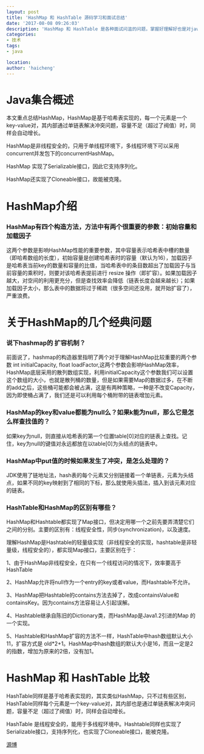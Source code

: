 ```yaml
---
layout: post
title: 'HashMap 和 HashTable 源码学习和面试总结'
date: '2017-08-08 09:26:03'
description: 'HashMap 和 HashTable 是各种面试问滥的问题，掌握好理解好也是对java学习上必要的课程。'
categories: 
- 技术
tags:
- java

location:
author: 'haicheng'
---
```


 
 


# Java集合概述

本文重点总结HashMap，HashMap是基于哈希表实现的，每一个元素是一个key-value对，其内部通过单链表解决冲突问题，容量不足（超过了阀值）时，同样会自动增长。

HashMap是非线程安全的，只用于单线程环境下，多线程环境下可以采用concurrent并发包下的concurrentHashMap。

HashMap 实现了Serializable接口，因此它支持序列化。

HashMap还实现了Cloneable接口，故能被克隆。

# HashMap介绍

### HashMap有四个构造方法，方法中有两个很重要的参数：初始容量和加载因子
这两个参数是影响HashMap性能的重要参数，其中容量表示哈希表中槽的数量（即哈希数组的长度），初始容量是创建哈希表时的容量（默认为16），加载因子是哈希表当前key的数量和容量的比值，当哈希表中的条目数超出了加载因子与当前容量的乘积时，则要对该哈希表提前进行 resize 操作（即扩容）。如果加载因子越大，对空间的利用更充分，但是查找效率会降低（链表长度会越来越长）；如果加载因子太小，那么表中的数据将过于稀疏（很多空间还没用，就开始扩容了），严重浪费。

# 关于HashMap的几个经典问题

### 说下hashmap的 扩容机制？
前面说了，hashmap的构造器里指明了两个对于理解HashMap比较重要的两个参数 int initialCapacity, float loadFactor,这两个参数会影响HashMap效率，HashMap底层采用的散列数组实现，利用initialCapacity这个参数我们可以设置这个数组的大小，也就是散列桶的数量，但是如果需要Map的数据过多，在不断的add之后，这些桶可能都会被占满，这是有两种策略，一种是不改变Capacity，因为即使桶占满了，我们还是可以利用每个桶附带的链表增加元素。

### HashMap的key和value都能为null么？如果k能为null，那么它是怎么样查找值的？
如果key为null，则直接从哈希表的第一个位置table[0]对应的链表上查找。记住，key为null的键值对永远都放在以table[0]为头结点的链表中。

### HashMap中put值的时候如果发生了冲突，是怎么处理的？
JDK使用了链地址法，hash表的每个元素又分别链接着一个单链表，元素为头结点，如果不同的key映射到了相同的下标，那么就使用头插法，插入到该元素对应的链表。

### HashTable和HashMap的区别有哪些？
HashMap和Hashtable都实现了Map接口，但决定用哪一个之前先要弄清楚它们之间的分别。主要的区别有：线程安全性，同步(synchronization)，以及速度。

理解HashMap是Hashtable的轻量级实现（非线程安全的实现，hashtable是非轻量级，线程安全的），都实现Map接口，主要区别在于：

 1、由于HashMap非线程安全，在只有一个线程访问的情况下，效率要高于HashTable

 2、HashMap允许将null作为一个entry的key或者value，而Hashtable不允许。

 3、HashMap把Hashtable的contains方法去掉了，改成containsValue和containsKey。因为contains方法容易让人引起误解。

 4、Hashtable继承自陈旧的Dictionary类，而HashMap是Java1.2引进的Map 的一个实现。

 5、Hashtable和HashMap扩容的方法不一样，HashTable中hash数组默认大小11，扩容方式是 old*2+1。HashMap中hash数组的默认大小是16，而且一定是2的指数，增加为原来的2倍，没有加1。


# HashMap 和 HashTable 比较

HashTable同样是基于哈希表实现的，其实类似HashMap，只不过有些区别，HashTable同样每个元素是一个key-value对，其内部也是通过单链表解决冲突问题，容量不足（超过了阀值）时，同样会自动增长。

HashTable 是线程安全的，能用于多线程环境中。Hashtable同样也实现了Serializable接口，支持序列化，也实现了Cloneable接口，能被克隆。


[源博](https://zhuanlan.zhihu.com/p/24338517)
